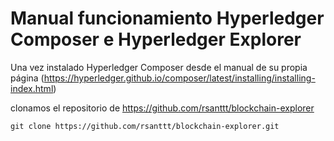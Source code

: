 # Manual funcionamiento Hyperledger Composer e Hyperledger Explorer

Una vez instalado Hyperledger Composer desde el manual de su propia página 
(https://hyperledger.github.io/composer/latest/installing/installing-index.html)

clonamos el repositorio de https://github.com/rsanttt/blockchain-explorer

`git clone https://github.com/rsanttt/blockchain-explorer.git`

